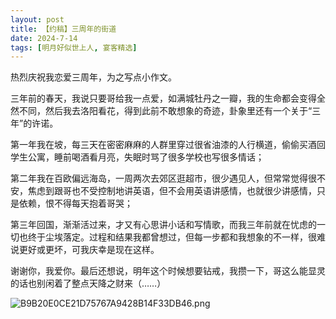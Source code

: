 ```yaml
---
layout: post
title: 【约稿】三周年的街道
date: 2024-7-14
tags: [明月好似世上人, 宴客精选]
---
```


热烈庆祝我恋爱三周年，为之写点小作文。

三年前的春天，我说只要哥给我一点爱，如满城牡丹之一瓣，我的生命都会变得全然不同，然后我去洛阳看花，得到此前不敢想象的奇迹，卦象里还有一个关于“三年”的许诺。

第一年我在坡，每三天在密密麻麻的人群里穿过很省油漆的人行横道，偷偷买酒回学生公寓，睡前喝酒看月亮，失眠时骂了很多学校也写很多情话；

第二年我在百欧偏远海岛，一周两次去郊区逛超市，很少遇见人，但常常觉得很不安，焦虑到跟哥也不受控制地讲英语，但不会用英语讲感情，也就很少讲感情，只是依赖，恨不得每天抱着哥哭；

第三年回国，渐渐活过来，才又有心思讲小话和写情歌，而我三年前就在忧虑的一切也终于尘埃落定。过程和结果我都曾想过，但每一步都和我想象的不一样，很难说更好或更坏，可我庆幸是现在这样。

谢谢你，我爱你。最后还想说，明年这个时候想要钻戒，我攒一下，哥这么能显灵的话也别闲着了整点天降之财来（……）


![B9B20E0CE21D75767A9428B14F33DB46.png](https://s2.loli.net/2025/01/31/DxqBULRWyHVp8cI.jpg)

